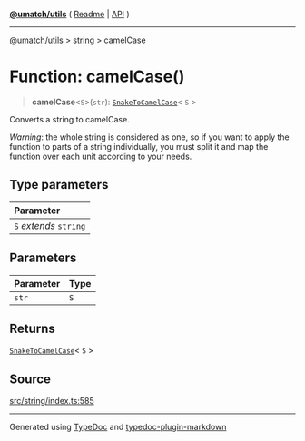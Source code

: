 [**@umatch/utils**](../../README.md) ( [Readme](../../README.md) \| [API](../../API.md) )

---

[@umatch/utils](../../API.md) > [string](../README.md) > camelCase

# Function: camelCase()

> **camelCase**\<`S`\>(`str`): [`SnakeToCamelCase`](../type-aliases/type-alias.SnakeToCamelCase.md)\< `S` \>

Converts a string to camelCase.

_Warning_: the whole string is considered as one, so if you want to
apply the function to parts of a string individually, you must
split it and map the function over each unit according to your needs.

## Type parameters

| Parameter              |
| :--------------------- |
| `S` _extends_ `string` |

## Parameters

| Parameter | Type |
| :-------- | :--- |
| `str`     | `S`  |

## Returns

[`SnakeToCamelCase`](../type-aliases/type-alias.SnakeToCamelCase.md)\< `S` \>

## Source

[src/string/index.ts:585](https://github.com/umatch-oficial/utils/blob/00cf87f/src/string/index.ts#L585)

---

Generated using [TypeDoc](https://typedoc.org/) and [typedoc-plugin-markdown](https://www.npmjs.com/package/typedoc-plugin-markdown)
